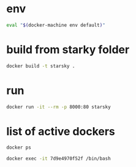 
# env
```sh
eval "$(docker-machine env default)"
```

# build from starky folder

```sh
docker build -t starsky .
```

# run
```sh
docker run -it --rm -p 8000:80 starsky
```

# list of active dockers
```sh
docker ps
```

```sh
docker exec -it 7d9e4970f52f /bin/bash
```
